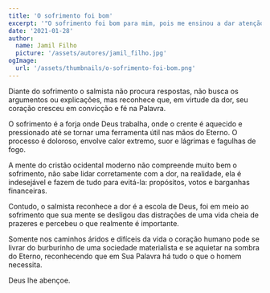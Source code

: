 ```yaml
---
title: 'O sofrimento foi bom'
excerpt: '"O sofrimento foi bom para mim, pois me ensinou a dar atenção a teus decretos." (Salmo 119.71)'
date: '2021-01-28'
author:
  name: Jamil Filho
  picture: '/assets/autores/jamil_filho.jpg'
ogImage:
  url: '/assets/thumbnails/o-sofrimento-foi-bom.png'
---
```


Diante do sofrimento o salmista não procura respostas, não busca os argumentos ou explicações, mas reconhece que, em virtude da dor, seu coração cresceu em convicção e fé na Palavra.

O sofrimento é a forja onde Deus trabalha, onde o crente é aquecido e pressionado até se tornar uma ferramenta útil nas mãos do Eterno. O processo é doloroso, envolve calor extremo, suor e lágrimas e fagulhas de fogo.

A mente do cristão ocidental moderno não compreende muito bem o sofrimento, não sabe lidar corretamente com a dor, na realidade, ela é indesejável e fazem de tudo para evitá-la: propósitos, votos e barganhas financeiras.

Contudo, o salmista reconhece a dor é a escola de Deus, foi em meio ao sofrimento que sua mente se desligou das distrações de uma vida cheia de prazeres e percebeu o que realmente é importante.

Somente nos caminhos áridos e difíceis da vida o coração humano pode se livrar do burburinho de uma sociedade materialista e se aquietar na sombra do Eterno, reconhecendo que em Sua Palavra há tudo o que o homem necessita.

Deus lhe abençoe.